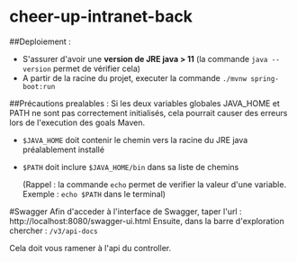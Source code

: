 # cheer-up-intranet-back

##Deploiement :
- S'assurer d'avoir une **version de JRE java > 11** (la commande `java --version` permet de vérifier cela)
- A partir de la racine du projet, executer la commande `./mvnw spring-boot:run`

##Précautions prealables :
Si les deux variables globales JAVA_HOME et PATH ne sont pas correctement initialisés, cela pourrait causer des erreurs lors de l'execution des goals Maven.
- `$JAVA_HOME` doit contenir le chemin vers la racine du JRE java préalablement installé
- `$PATH` doit inclure `$JAVA_HOME/bin` dans sa liste de chemins

  (Rappel : la commande `echo` permet de verifier la valeur d'une variable. Exemple : `echo $PATH` dans le terminal)

#Swagger
Afin d'acceder à l'interface de Swagger, taper l'url :
    http://localhost:8080/swagger-ui.html
Ensuite, dans la barre d'exploration chercher : `/v3/api-docs`

Cela doit vous ramener à l'api du controller.
